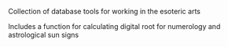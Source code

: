 Collection of database tools for working in the esoteric arts

Includes a function for calculating digital root for numerology and astrological sun signs